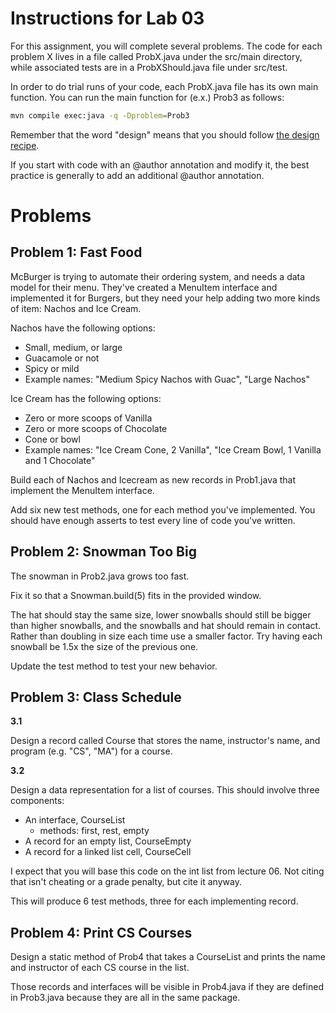 
# Instructions for Lab 03

For this assignment, you will complete several problems. The code for
each problem X lives in a file called ProbX.java under the src/main
directory, while associated tests are in a ProbXShould.java file under
src/test.

In order to do trial runs of your code, each ProbX.java file has its
own main function. You can run the main function for (e.x.) Prob3 as
follows:

```bash
mvn compile exec:java -q -Dproblem=Prob3
```

Remember that the word "design" means that you should follow [the
design recipe](
https://homework.quest/classes/2023-09/cs2381/design-recipe/).

If you start with code with an @author annotation and modify it, the
best practice is generally to add an additional @author annotation.

# Problems

## Problem 1: Fast Food

McBurger is trying to automate their ordering system, and needs a data
model for their menu. They've created a MenuItem interface and
implemented it for Burgers, but they need your help adding two more
kinds of item: Nachos and Ice Cream.

Nachos have the following options:

 - Small, medium, or large
 - Guacamole or not
 - Spicy or mild
 - Example names: "Medium Spicy Nachos with Guac", "Large Nachos"

Ice Cream has the following options:

 - Zero or more scoops of Vanilla
 - Zero or more scoops of Chocolate
 - Cone or bowl
 - Example names: "Ice Cream Cone, 2 Vanilla", 
   "Ice Cream Bowl, 1 Vanilla and 1 Chocolate"

Build each of Nachos and Icecream as new records in Prob1.java
that implement the MenuItem interface.

Add six new test methods, one for each method you've implemented. You should
have enough asserts to test every line of code you've written.

## Problem 2: Snowman Too Big

The snowman in Prob2.java grows too fast.

Fix it so that a Snowman.build(5) fits in the provided window.

The hat should stay the same size, lower snowballs should still be
bigger than higher snowballs, and the snowballs and hat should remain
in contact. Rather than doubling in size each time use a smaller
factor. Try having each snowball be 1.5x the size of the previous one.

Update the test method to test your new behavior.

## Problem 3: Class Schedule

**3.1**

Design a record called Course that stores the name, instructor's name,
and program (e.g. "CS", "MA") for a course.

**3.2**

Design a data representation for a list of courses. This should involve
three components:

 - An interface, CourseList
   - methods: first, rest, empty
 - A record for an empty list, CourseEmpty
 - A record for a linked list cell, CourseCell

I expect that you will base this code on the int list from lecture 06.
Not citing that isn't cheating or a grade penalty, but cite it anyway.

This will produce 6 test methods, three for each implementing record.

## Problem 4: Print CS Courses

Design a static method of Prob4 that takes a CourseList and prints
the name and instructor of each CS course in the list.

Those records and interfaces will be visible in Prob4.java if they are
defined in Prob3.java because they are all in the same package.

